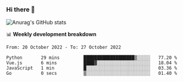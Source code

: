 ### Hi there 👋
![Anurag's GitHub stats](https://github-readme-stats.vercel.app/api?username=jami1024&show_icons=true&theme=radical)

📊 **Weekly development breakdown**
<!--START_SECTION:waka-->

```text
From: 20 October 2022 - To: 27 October 2022

Python       29 mins         ███████████████████▒░░░░░   77.20 %
Vue.js       6 mins          ████▓░░░░░░░░░░░░░░░░░░░░   18.04 %
JavaScript   1 min           █░░░░░░░░░░░░░░░░░░░░░░░░   03.36 %
Go           0 secs          ▒░░░░░░░░░░░░░░░░░░░░░░░░   01.40 %
```

<!--END_SECTION:waka-->
<!--
**jami1024/jami1024** is a ✨ _special_ ✨ repository because its `README.md` (this file) appears on your GitHub profile.

Here are some ideas to get you started:

- 🔭 I’m currently working on ...
- 🌱 I’m currently learning ...
- 👯 I’m looking to collaborate on ...
- 🤔 I’m looking for help with ...
- 💬 Ask me about ...
- 📫 How to reach me: ...
- 😄 Pronouns: ...
- ⚡ Fun fact: ...
-->
